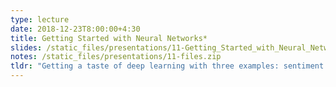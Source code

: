 ```yaml
---
type: lecture
date: 2018-12-23T8:00:00+4:30
title: Getting Started with Neural Networks*
slides: /static_files/presentations/11-Getting_Started_with_Neural_Networks.pdf
notes: /static_files/presentations/11-files.zip
tldr: "Getting a taste of deep learning with three examples: sentiment analysis, text classification, and regression." 
---
```

